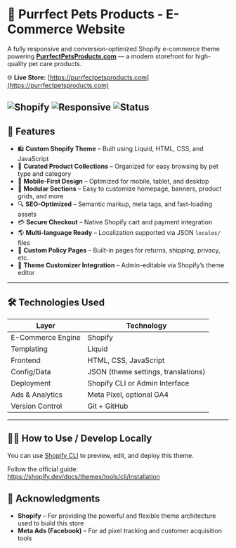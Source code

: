 # 🐾 Purrfect Pets Products - E-Commerce Website

A fully responsive and conversion-optimized Shopify e-commerce theme powering **[PurrfectPetsProducts.com](https://purrfectpetsproducts.com)** — a modern storefront for high-quality pet care products.

🌐 **Live Store:** [https://purrfectpetsproducts.com](https://purrfectpetsproducts.com)

![Shopify](https://img.shields.io/badge/Built%20For-Shopify-blueviolet)
![Responsive](https://img.shields.io/badge/Responsive-Yes-brightgreen)
![Status](https://img.shields.io/badge/Live-Online-success)
---

## 🚀 Features

- 🛍️ **Custom Shopify Theme** – Built using Liquid, HTML, CSS, and JavaScript
- 🐶 **Curated Product Collections** – Organized for easy browsing by pet type and category
- 📱 **Mobile-First Design** – Optimized for mobile, tablet, and desktop
- 🧩 **Modular Sections** – Easy to customize homepage, banners, product grids, and more
- 🔍 **SEO-Optimized** – Semantic markup, meta tags, and fast-loading assets
- 💳 **Secure Checkout** – Native Shopify cart and payment integration
- 🌎 **Multi-language Ready** – Localization supported via JSON `locales/` files
- 🧾 **Custom Policy Pages** – Built-in pages for returns, shipping, privacy, etc.
- 🔧 **Theme Customizer Integration** – Admin-editable via Shopify’s theme editor

---

## 🛠️ Technologies Used

| Layer             | Technology                        |
|------------------|------------------------------------|
| E-Commerce Engine | Shopify                            |
| Templating        | Liquid                             |
| Frontend          | HTML, CSS, JavaScript              |
| Config/Data       | JSON (theme settings, translations)|
| Deployment        | Shopify CLI or Admin Interface     |
| Ads & Analytics   | Meta Pixel, optional GA4           |
| Version Control   | Git + GitHub                       |

---

## 🧑‍💻 How to Use / Develop Locally

You can use [Shopify CLI](https://shopify.dev/docs/themes/tools/cli) to preview, edit, and deploy this theme.

Follow the official guide: https://shopify.dev/docs/themes/tools/cli/installation

## 🙌 Acknowledgments

- **Shopify** – For providing the powerful and flexible theme architecture used to build this store
- **Meta Ads (Facebook)** – For ad pixel tracking and customer acquisition tools
